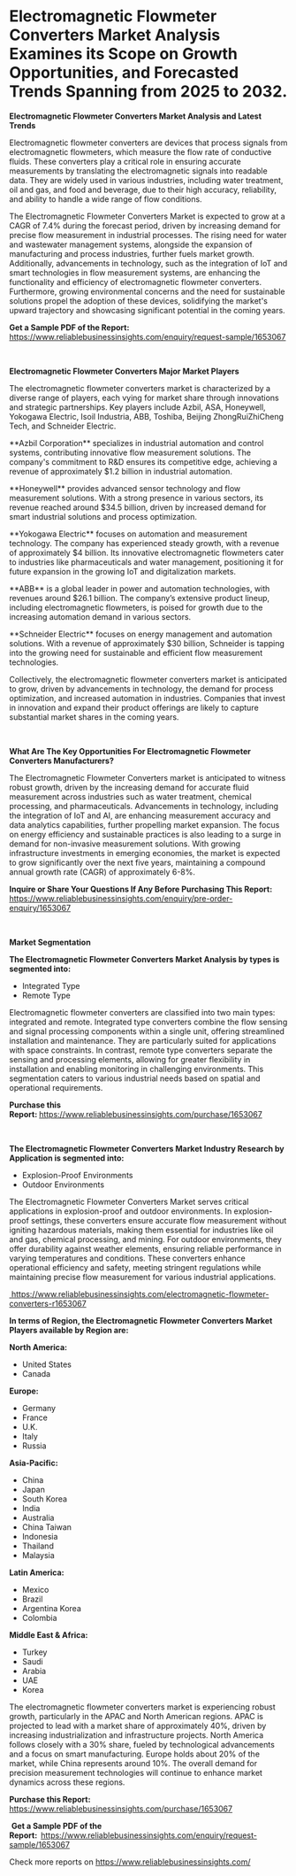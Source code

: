 <p><h1>Electromagnetic Flowmeter Converters Market Analysis Examines its Scope on Growth Opportunities, and Forecasted Trends Spanning from 2025 to 2032.</h1></p><p><strong>Electromagnetic Flowmeter Converters Market Analysis and Latest Trends</strong></p>
<p><p>Electromagnetic flowmeter converters are devices that process signals from electromagnetic flowmeters, which measure the flow rate of conductive fluids. These converters play a critical role in ensuring accurate measurements by translating the electromagnetic signals into readable data. They are widely used in various industries, including water treatment, oil and gas, and food and beverage, due to their high accuracy, reliability, and ability to handle a wide range of flow conditions.</p><p>The Electromagnetic Flowmeter Converters Market is expected to grow at a CAGR of 7.4% during the forecast period, driven by increasing demand for precise flow measurement in industrial processes. The rising need for water and wastewater management systems, alongside the expansion of manufacturing and process industries, further fuels market growth. Additionally, advancements in technology, such as the integration of IoT and smart technologies in flow measurement systems, are enhancing the functionality and efficiency of electromagnetic flowmeter converters. Furthermore, growing environmental concerns and the need for sustainable solutions propel the adoption of these devices, solidifying the market's upward trajectory and showcasing significant potential in the coming years.</p></p>
<p><strong>Get a Sample PDF of the Report:&nbsp;</strong> <a href="https://www.reliablebusinessinsights.com/enquiry/request-sample/1653067?utm_campaign=3084&utm_medium=2&utm_source=Github&utm_content=ia&utm_term=08032025&utm_id=electromagnetic-flowmeter-converters">https://www.reliablebusinessinsights.com/enquiry/request-sample/1653067</a></p>
<p>&nbsp;</p>
<p><strong>Electromagnetic Flowmeter Converters Major Market Players</strong></p>
<p><p>The electromagnetic flowmeter converters market is characterized by a diverse range of players, each vying for market share through innovations and strategic partnerships. Key players include Azbil, ASA, Honeywell, Yokogawa Electric, Isoil Industria, ABB, Toshiba, Beijing ZhongRuiZhiCheng Tech, and Schneider Electric.</p><p>**Azbil Corporation** specializes in industrial automation and control systems, contributing innovative flow measurement solutions. The company's commitment to R&D ensures its competitive edge, achieving a revenue of approximately $1.2 billion in industrial automation.</p><p>**Honeywell** provides advanced sensor technology and flow measurement solutions. With a strong presence in various sectors, its revenue reached around $34.5 billion, driven by increased demand for smart industrial solutions and process optimization.</p><p>**Yokogawa Electric** focuses on automation and measurement technology. The company has experienced steady growth, with a revenue of approximately $4 billion. Its innovative electromagnetic flowmeters cater to industries like pharmaceuticals and water management, positioning it for future expansion in the growing IoT and digitalization markets.</p><p>**ABB** is a global leader in power and automation technologies, with revenues around $26.1 billion. The company’s extensive product lineup, including electromagnetic flowmeters, is poised for growth due to the increasing automation demand in various sectors.</p><p>**Schneider Electric** focuses on energy management and automation solutions. With a revenue of approximately $30 billion, Schneider is tapping into the growing need for sustainable and efficient flow measurement technologies.</p><p>Collectively, the electromagnetic flowmeter converters market is anticipated to grow, driven by advancements in technology, the demand for process optimization, and increased automation in industries. Companies that invest in innovation and expand their product offerings are likely to capture substantial market shares in the coming years.</p></p>
<p>&nbsp;</p>
<p><strong>What Are The Key Opportunities For Electromagnetic Flowmeter Converters Manufacturers?</strong></p>
<p><p>The Electromagnetic Flowmeter Converters market is anticipated to witness robust growth, driven by the increasing demand for accurate fluid measurement across industries such as water treatment, chemical processing, and pharmaceuticals. Advancements in technology, including the integration of IoT and AI, are enhancing measurement accuracy and data analytics capabilities, further propelling market expansion. The focus on energy efficiency and sustainable practices is also leading to a surge in demand for non-invasive measurement solutions. With growing infrastructure investments in emerging economies, the market is expected to grow significantly over the next five years, maintaining a compound annual growth rate (CAGR) of approximately 6-8%.</p></p>
<p><strong>Inquire or Share Your Questions If Any Before Purchasing This Report:</strong> <a href="https://www.reliablebusinessinsights.com/enquiry/pre-order-enquiry/1653067?utm_campaign=3084&utm_medium=2&utm_source=Github&utm_content=ia&utm_term=08032025&utm_id=electromagnetic-flowmeter-converters">https://www.reliablebusinessinsights.com/enquiry/pre-order-enquiry/1653067</a></p>
<p>&nbsp;</p>
<p><strong>Market Segmentation</strong></p>
<p><strong>The Electromagnetic Flowmeter Converters Market Analysis by types is segmented into:</strong></p>
<p><ul><li>Integrated Type</li><li>Remote Type</li></ul></p>
<p><p>Electromagnetic flowmeter converters are classified into two main types: integrated and remote. Integrated type converters combine the flow sensing and signal processing components within a single unit, offering streamlined installation and maintenance. They are particularly suited for applications with space constraints. In contrast, remote type converters separate the sensing and processing elements, allowing for greater flexibility in installation and enabling monitoring in challenging environments. This segmentation caters to various industrial needs based on spatial and operational requirements.</p></p>
<p><strong>Purchase this Report:&nbsp;</strong><a href="https://www.reliablebusinessinsights.com/purchase/1653067?utm_campaign=3084&utm_medium=2&utm_source=Github&utm_content=ia&utm_term=08032025&utm_id=electromagnetic-flowmeter-converters">https://www.reliablebusinessinsights.com/purchase/1653067</a></p>
<p>&nbsp;</p>
<p><strong>The Electromagnetic Flowmeter Converters Market Industry Research by Application is segmented into:</strong></p>
<p><ul><li>Explosion-Proof Environments</li><li>Outdoor Environments</li></ul></p>
<p><p>The Electromagnetic Flowmeter Converters Market serves critical applications in explosion-proof and outdoor environments. In explosion-proof settings, these converters ensure accurate flow measurement without igniting hazardous materials, making them essential for industries like oil and gas, chemical processing, and mining. For outdoor environments, they offer durability against weather elements, ensuring reliable performance in varying temperatures and conditions. These converters enhance operational efficiency and safety, meeting stringent regulations while maintaining precise flow measurement for various industrial applications.</p></p>
<p><a href="https://www.reliablebusinessinsights.com/electromagnetic-flowmeter-converters-r1653067?utm_campaign=3084&utm_medium=2&utm_source=Github&utm_content=ia&utm_term=08032025&utm_id=electromagnetic-flowmeter-converters">&nbsp;https://www.reliablebusinessinsights.com/electromagnetic-flowmeter-converters-r1653067</a></p>
<p><strong>In terms of Region, the Electromagnetic Flowmeter Converters Market Players available by Region are:</strong></p>
<p>
    <p> <strong> North America: </strong>
        <ul>
            <li>United States</li>
            <li>Canada</li>
        </ul>
        </p> 
    <p> <strong> Europe: </strong>
        <ul>
            <li>Germany</li>
            <li>France</li>
            <li>U.K.</li>
            <li>Italy</li>
            <li>Russia</li>
        </ul>
        </p> 
    <p> <strong> Asia-Pacific: </strong>
        <ul>
            <li>China</li>
            <li>Japan</li>
            <li>South Korea</li>
            <li>India</li>
            <li>Australia</li>
            <li>China Taiwan</li>
            <li>Indonesia</li>
            <li>Thailand</li>
            <li>Malaysia</li>
        </ul>
        </p> 
    <p> <strong> Latin America: </strong>
        <ul>
            <li>Mexico</li>
            <li>Brazil</li>
            <li>Argentina Korea</li>
            <li>Colombia</li>
        </ul>
        </p> 
    <p> <strong> Middle East & Africa: </strong>
        <ul>
            <li>Turkey</li>
            <li>Saudi</li>
            <li>Arabia</li>
            <li>UAE</li>
            <li>Korea</li>
        </ul>
    </p>
    </p>
<p><p>The electromagnetic flowmeter converters market is experiencing robust growth, particularly in the APAC and North American regions. APAC is projected to lead with a market share of approximately 40%, driven by increasing industrialization and infrastructure projects. North America follows closely with a 30% share, fueled by technological advancements and a focus on smart manufacturing. Europe holds about 20% of the market, while China represents around 10%. The overall demand for precision measurement technologies will continue to enhance market dynamics across these regions.</p></p>
<p><strong>Purchase this Report: </strong><a href="https://www.reliablebusinessinsights.com/purchase/1653067?utm_campaign=3084&utm_medium=2&utm_source=Github&utm_content=ia&utm_term=08032025&utm_id=electromagnetic-flowmeter-converters">https://www.reliablebusinessinsights.com/purchase/1653067</a></p>
<p>&nbsp;<strong>Get a Sample PDF of the Report:&nbsp;&nbsp;</strong><a href="https://www.reliablebusinessinsights.com/enquiry/request-sample/1653067?utm_campaign=3084&utm_medium=2&utm_source=Github&utm_content=ia&utm_term=08032025&utm_id=electromagnetic-flowmeter-converters">https://www.reliablebusinessinsights.com/enquiry/request-sample/1653067</a></p>
<p><strong></strong></p>
<p>Check more reports on <a href="https://www.reliablebusinessinsights.com/?utm_campaign=3084&utm_medium=2&utm_source=Github&utm_content=ia&utm_term=08032025&utm_id=electromagnetic-flowmeter-converters">https://www.reliablebusinessinsights.com/</a></p>